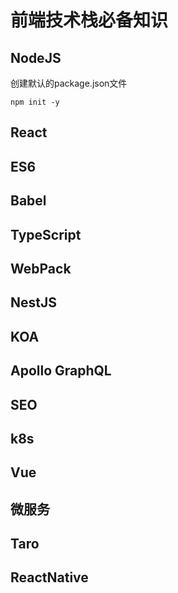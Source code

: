 # 前端技术栈必备知识

## NodeJS

创建默认的package.json文件
```
npm init -y 
```

## React

## ES6

## Babel

## TypeScript

## WebPack

## NestJS

## KOA

## Apollo GraphQL

## SEO

## k8s

## Vue

## 微服务

## Taro

## ReactNative


